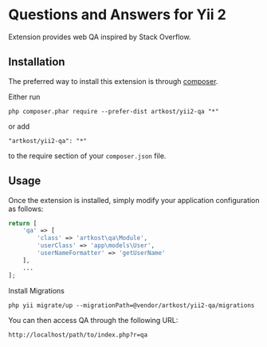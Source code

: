 Questions and Answers for Yii 2
=======

Extension provides web QA inspired by Stack Overflow.

Installation
------------

The preferred way to install this extension is through [composer](http://getcomposer.org/download/).

Either run

```
php composer.phar require --prefer-dist artkost/yii2-qa "*"
```

or add

```
"artkost/yii2-qa": "*"
```

to the require section of your `composer.json` file.


Usage
-----

Once the extension is installed, simply modify your application configuration as follows:

```php
return [
	'qa' => [
		'class' => 'artkost\qa\Module',
		'userClass' => 'app\models\User',
		'userNameFormatter' => 'getUserName'
	],
	...
];
```

Install Migrations

```php yii migrate/up --migrationPath=@vendor/artkost/yii2-qa/migrations```

You can then access QA through the following URL:

```
http://localhost/path/to/index.php?r=qa
```
